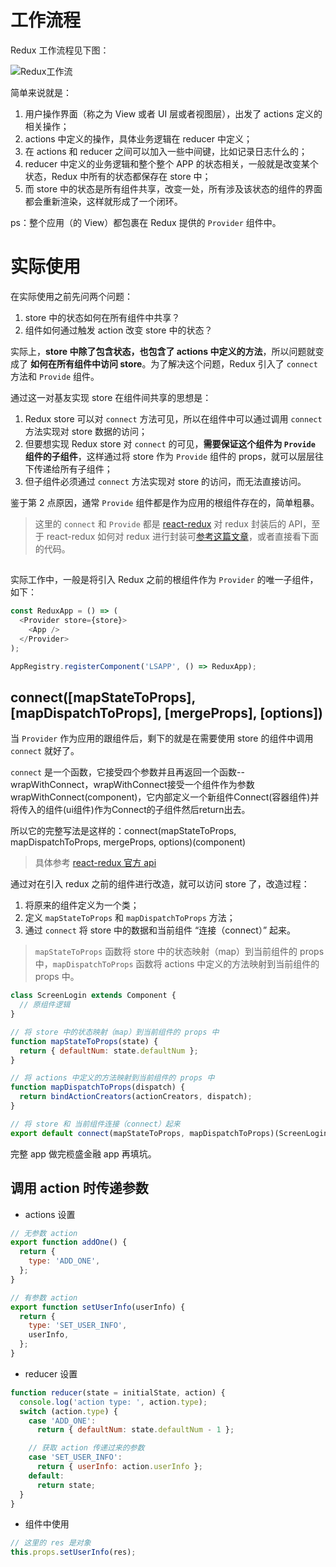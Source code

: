 # 工作流程

Redux 工作流程见下图：   

![Redux工作流](http://ol9ge41ud.bkt.clouddn.com/redux.jpg)    

简单来说就是：   

1. 用户操作界面（称之为 View 或者 UI 层或者视图层），出发了 actions 定义的相关操作；
2. actions 中定义的操作，具体业务逻辑在 reducer 中定义；
3. 在 actions 和 reducer 之间可以加入一些中间键，比如记录日志什么的；
4. reducer 中定义的业务逻辑和整个整个 APP 的状态相关，一般就是改变某个状态，Redux 中所有的状态都保存在 store 中；
5. 而 store 中的状态是所有组件共享，改变一处，所有涉及该状态的组件的界面都会重新渲染，这样就形成了一个闭环。   

ps：整个应用（的 View）都包裹在 Redux 提供的 `Provider` 组件中。

# 实际使用

在实际使用之前先问两个问题：   

1. store 中的状态如何在所有组件中共享？
2. 组件如何通过触发 action 改变 store 中的状态？  

实际上，**store 中除了包含状态，也包含了 actions 中定义的方法**，所以问题就变成了 **如何在所有组件中访问 store**。为了解决这个问题，Redux 引入了 `connect` 方法和 `Provide` 组件。    

通过这一对基友实现 store 在组件间共享的思想是：

1. Redux store 可以对 `connect` 方法可见，所以在组件中可以通过调用 `connect` 方法实现对 store 数据的访问；
2. 但要想实现 Redux store 对 `connect` 的可见，**需要保证这个组件为 `Provide` 组件的子组件**，这样通过将 store 作为 `Provide` 组件的 props，就可以层层往下传递给所有子组件；
3. 但子组件必须通过 `connect` 方法实现对 store 的访问，而无法直接访问。   

鉴于第 2 点原因，通常 `Provide` 组件都是作为应用的根组件存在的，简单粗暴。   

> 这里的 `connect` 和 `Provide` 都是 [react-redux](https://github.com/reactjs/react-redux) 对 redux 封装后的 API，至于 react-redux 如何对 redux 进行封装可[参考这篇文章](http://www.ruanyifeng.com/blog/2016/09/redux_tutorial_part_three_react-redux.html)，或者直接看下面的代码。

## <Provider store>

实际工作中，一般是将引入 Redux 之前的根组件作为 `Provider` 的唯一子组件，如下：   

```js
const ReduxApp = () => (
  <Provider store={store}>
    <App />
  </Provider>
);

AppRegistry.registerComponent('LSAPP', () => ReduxApp);
```

## connect([mapStateToProps], [mapDispatchToProps], [mergeProps], [options])     

当 `Provider` 作为应用的跟组件后，剩下的就是在需要使用 store 的组件中调用 `connect` 就好了。    

`connect` 是一个函数，它接受四个参数并且再返回一个函数--wrapWithConnect，wrapWithConnect接受一个组件作为参数wrapWithConnect(component)，它内部定义一个新组件Connect(容器组件)并将传入的组件(ui组件)作为Connect的子组件然后return出去。   

所以它的完整写法是这样的：connect(mapStateToProps, mapDispatchToProps, mergeProps, options)(component)   

> 具体参考 [react-redux 官方 api](https://github.com/reactjs/react-redux/blob/master/docs/api.md#provider-store)

通过对在引入 redux 之前的组件进行改造，就可以访问 store 了，改造过程：   

1. 将原来的组件定义为一个类；
2. 定义 `mapStateToProps` 和 `mapDispatchToProps` 方法；
3. 通过 `connect` 将 store 中的数据和当前组件 “连接（connect）” 起来。

> `mapStateToProps` 函数将 store 中的状态映射（map）到当前组件的 props 中，`mapDispatchToProps` 函数将 actions 中定义的方法映射到当前组件的 props 中。

```js
class ScreenLogin extends Component {
  // 原组件逻辑
}

// 将 store 中的状态映射（map）到当前组件的 props 中
function mapStateToProps(state) {
  return { defaultNum: state.defaultNum };
}

// 将 actions 中定义的方法映射到当前组件的 props 中
function mapDispatchToProps(dispatch) {
  return bindActionCreators(actionCreators, dispatch);
}

// 将 store 和 当前组件连接（connect）起来
export default connect(mapStateToProps, mapDispatchToProps)(ScreenLogin);
```

完整 app 做完榄盛金融 app 再填坑。   

## 调用 action 时传递参数

- actions 设置

```js
// 无参数 action
export function addOne() {
  return {
    type: 'ADD_ONE',
  };
}

// 有参数 action
export function setUserInfo(userInfo) {
  return {
    type: 'SET_USER_INFO',
    userInfo,
  };
}
```

- reducer 设置

```js
function reducer(state = initialState, action) {
  console.log('action type: ', action.type);
  switch (action.type) {
    case 'ADD_ONE':
      return { defaultNum: state.defaultNum - 1 };

    // 获取 action 传递过来的参数
    case 'SET_USER_INFO':
      return { userInfo: action.userInfo };
    default:
      return state;
  }
}
```

- 组件中使用

```js
// 这里的 res 是对象
this.props.setUserInfo(res);
```